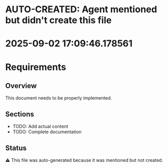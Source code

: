 # AUTO-CREATED: Agent mentioned but didn't create this file
# 2025-09-02 17:09:46.178561

# Requirements

## Overview
This document needs to be properly implemented.

## Sections
- TODO: Add actual content
- TODO: Complete documentation

## Status
⚠️ This file was auto-generated because it was mentioned but not created.
